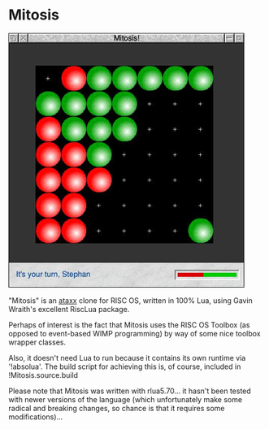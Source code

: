 # Mitosis

![Screenshot](/screenshot.jpg)

"Mitosis" is an [ataxx](https://en.wikipedia.org/wiki/Ataxx) clone for RISC OS, written in 100% Lua, using Gavin Wraith's excellent RiscLua package.

Perhaps of interest is the fact that Mitosis uses the RISC OS Toolbox (as opposed to event-based WIMP programming) by way of some nice toolbox wrapper classes. 

Also, it doesn't need Lua to run because it contains its own runtime via '!absolua'. The build script for achieving this is, of course, included in !Mitosis.source.build

Please note that Mitosis was written with rlua5.70... it hasn't been tested with newer versions of the language (which unfortunately make some radical and breaking changes, so chance is that it requires some modifications)...

